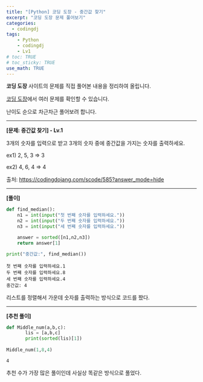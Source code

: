 ```yaml
---
title: "[Python] 코딩 도장 - 중간값 찾기"
excerpt: "코딩 도장 문제 풀어보기"
categories: 
  - codingdj
tags: 
    - Python
    - codingdj
    - Lv1
# toc: TRUE
# toc_sticky: TRUE
use_math: TRUE
---
```


**코딩 도장** 사이트의 문제를 직접 풀어본 내용을 정리하여 올립니다.

[코딩 도장](https://codingdojang.com/)에서 여러 문제를 확인할 수 있습니다.

난이도 순으로 차근차근 풀어보려 합니다.

---

**[문제: 중간값 찾기] - Lv.1**

3개의 숫자를 입력으로 받고 3개의 숫자 중에 중간값을 가지는 숫자를 출력하세요. 

ex1) 2, 5, 3 => 3 

ex2) 4, 6, 4 => 4

출처: <https://codingdojang.com/scode/585?answer_mode=hide>

---

**[풀이]**


```python
def find_median():
    n1 = int(input("첫 번째 숫자를 입력하세요."))
    n2 = int(input("두 번째 숫자를 입력하세요."))
    n3 = int(input("세 번째 숫자를 입력하세요."))

    answer = sorted([n1,n2,n3])
    return answer[1]

print("중간값:", find_median())
```

    첫 번째 숫자를 입력하세요.1
    두 번째 숫자를 입력하세요.8
    세 번째 숫자를 입력하세요.4
    중간값: 4
    

리스트를 정렬해서 가운데 숫자를 출력하는 방식으로 코드를 짰다.

---

**[추천 풀이]**


```python
def Middle_num(a,b,c):
       lis = [a,b,c]
       print(sorted(lis)[1])
    
Middle_num(1,8,4)
```

    4
    

추천 수가 가장 많은 풀이인데 사실상 똑같은 방식으로 풀었다.
